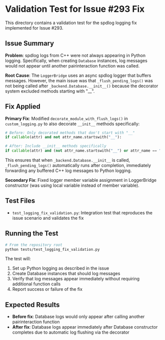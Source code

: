 # Validation Test for Issue #293 Fix

This directory contains a validation test for the spdlog logging fix implemented for Issue #293.

## Issue Summary

**Problem**: spdlog logs from C++ were not always appearing in Python logging. Specifically, when creating `Database` instances, log messages would not appear until another pairinteraction function was called.

**Root Cause**: The `LoggerBridge` uses an async spdlog logger that buffers messages. However, the main issue was that `_flush_pending_logs()` was not being called after `_backend.Database.__init__()` because the decorator system excluded methods starting with "__".

## Fix Applied

**Primary Fix**: Modified `decorate_module_with_flush_logs()` in `custom_logging.py` to also decorate `__init__` methods specifically:

```python
# Before: Only decorated methods that don't start with "__"
if callable(attr) and not attr_name.startswith("__"):

# After: Include __init__ methods specifically  
if callable(attr) and (not attr_name.startswith("__") or attr_name == "__init__"):
```

This ensures that when `_backend.Database.__init__` is called, `_flush_pending_logs()` automatically runs after completion, immediately forwarding any buffered C++ log messages to Python logging.

**Secondary Fix**: Fixed logger member variable assignment in LoggerBridge constructor (was using local variable instead of member variable).

## Test Files

- `test_logging_fix_validation.py`: Integration test that reproduces the issue scenario and validates the fix

## Running the Test

```bash
# From the repository root
python tests/test_logging_fix_validation.py
```

The test will:
1. Set up Python logging as described in the issue
2. Create Database instances that should log messages
3. Verify that log messages appear immediately without requiring additional function calls
4. Report success or failure of the fix

## Expected Results

- **Before fix**: Database logs would only appear after calling another pairinteraction function
- **After fix**: Database logs appear immediately after Database constructor completes due to automatic log flushing via the decorator